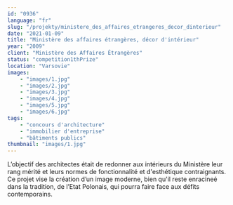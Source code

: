 ```yaml
---
id: "0936"
language: "fr"
slug: "/projekty/ministere_des_affaires_etrangeres_decor_dinterieur"
date: "2021-01-09"
title: "Ministère des affaires étrangères, décor d'intérieur"
year: "2009"
client: "Ministère des Affaires Étrangères"
status: "competition1thPrize"
location: "Varsovie"
images: 
    - "images/1.jpg"
    - "images/2.jpg"
    - "images/3.jpg"
    - "images/4.jpg"    
    - "images/5.jpg"    
    - "images/6.jpg"    
tags: 
    - "concours d'architecture"
    - "immobilier d'entreprise"
    - "bâtiments publics"
thumbnail: "images/1.jpg"
---
```

L’objectif des architectes était de redonner aux intérieurs du Ministère leur rang mérité et leurs normes de fonctionnalité et d'esthétique contraignants. Ce projet vise la création d’un image moderne, bien qu'il reste enracineé dans la tradition, de l’Etat Polonais, qui pourra faire face aux défits contemporains.  
